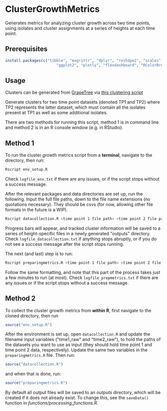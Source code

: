 ClusterGrowthMetrics
=====================================

Generates metrics for analyzing cluster growth across two time points, using isolates and cluster assignments at a series of heights at each time point. 

Prerequisites
-------------

```R
install.packages(c("tibble", "magrittr", "dplyr", "reshape2", "scales", "progress", 
                       "ggplot2", "plotly", "flexdashboard", "RColorBrewer"))
```

Usage
----------

Clusters can be generated from [GrapeTree](https://github.com/achtman-lab/GrapeTree) via [this clustering script](https://github.com/dorbarker/grapetree_cluster)  

Generate clusters for two time point datasets (denoted TP1 and TP2) where TP2 represents the latter dataset, which must contain all the isolates present at TP1 as well as some additional isolates. 

There are two methods for running this script, method 1 is in command line and method 2 is in an R console window (e.g. in RStudio).


Method 1
----------

To run the cluster growth metrics script from a **terminal**, navigate to the directory, then run: 
```sh
Rscript env_setup.R
```
Check `logfile_env.txt` if there are any issues, or if the script stops without a success message. 

After the relevant packages and data directories are set up, run the following. Input the full file paths, down to the file name extensions (no quotations necessary). They should be csvs (for now, allowing other file formats in the future is a WIP). 
```sh
Rscript datacollection.R <time point 1 file path> <time point 2 file path>
```
Progress bars will appear, and tracked cluster information will be saved to a series of height-specific files in a newly generated "outputs" directory. Check `logfile_datacollection.txt` if anything stops abruptly, or if you do not see a success message after the script stops running.

The next (and last) step is to run: 
```sh
Rscript preparingmetrics.R <time point 1 file path> <time point 2 file path>
```
Follow the same formatting, and note that this part of the process takes just a few minutes to run (at most). Check `logfile_prepmetrics.txt` if there are any issues or if the script stops without a success message.


Method 2
----------
To collect the cluster growth metrics from **within R**, first navigate to the cloned directory, then run
```r
source("env_setup.R")
```
After the environment is set up, open `datacollection.R` and update the filename input variables ("time1_raw" and "time2_raw"), to hold the paths of the datasets you want to use as input (they should hold time point 1 and time point 2 data, respectively). Update the same two variables in the `preparingmetrics.R` file. Then run: 
```r
source("datacollection.R")
```
and when that is done, run:
```r
source("preparingmetrics.R")
```
By default all output files will be saved to an *outputs* directory, which will be created if it does not already exist. To change this, see the `saveData()` function in *functions/processing_functions.R*.



